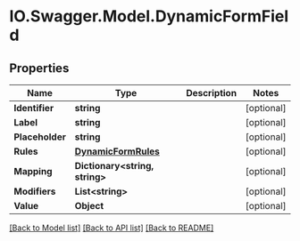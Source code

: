 # IO.Swagger.Model.DynamicFormField
## Properties

Name | Type | Description | Notes
------------ | ------------- | ------------- | -------------
**Identifier** | **string** |  | [optional] 
**Label** | **string** |  | [optional] 
**Placeholder** | **string** |  | [optional] 
**Rules** | [**DynamicFormRules**](DynamicFormRules.md) |  | [optional] 
**Mapping** | **Dictionary&lt;string, string&gt;** |  | [optional] 
**Modifiers** | **List&lt;string&gt;** |  | [optional] 
**Value** | **Object** |  | [optional] 

[[Back to Model list]](../README.md#documentation-for-models) [[Back to API list]](../README.md#documentation-for-api-endpoints) [[Back to README]](../README.md)

